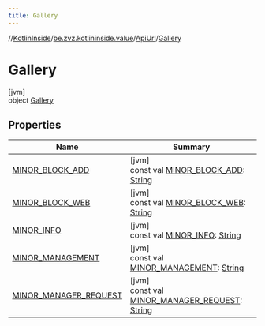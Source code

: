 ```yaml
---
title: Gallery
---
```

//[KotlinInside](../../../../index.html)/[be.zvz.kotlininside.value](../../index.html)/[ApiUrl](../index.html)/[Gallery](index.html)



# Gallery



[jvm]\
object [Gallery](index.html)



## Properties


| Name | Summary |
|---|---|
| [MINOR_BLOCK_ADD](-m-i-n-o-r_-b-l-o-c-k_-a-d-d.html) | [jvm]<br>const val [MINOR_BLOCK_ADD](-m-i-n-o-r_-b-l-o-c-k_-a-d-d.html): [String](https://kotlinlang.org/api/latest/jvm/stdlib/kotlin/-string/index.html) |
| [MINOR_BLOCK_WEB](-m-i-n-o-r_-b-l-o-c-k_-w-e-b.html) | [jvm]<br>const val [MINOR_BLOCK_WEB](-m-i-n-o-r_-b-l-o-c-k_-w-e-b.html): [String](https://kotlinlang.org/api/latest/jvm/stdlib/kotlin/-string/index.html) |
| [MINOR_INFO](-m-i-n-o-r_-i-n-f-o.html) | [jvm]<br>const val [MINOR_INFO](-m-i-n-o-r_-i-n-f-o.html): [String](https://kotlinlang.org/api/latest/jvm/stdlib/kotlin/-string/index.html) |
| [MINOR_MANAGEMENT](-m-i-n-o-r_-m-a-n-a-g-e-m-e-n-t.html) | [jvm]<br>const val [MINOR_MANAGEMENT](-m-i-n-o-r_-m-a-n-a-g-e-m-e-n-t.html): [String](https://kotlinlang.org/api/latest/jvm/stdlib/kotlin/-string/index.html) |
| [MINOR_MANAGER_REQUEST](-m-i-n-o-r_-m-a-n-a-g-e-r_-r-e-q-u-e-s-t.html) | [jvm]<br>const val [MINOR_MANAGER_REQUEST](-m-i-n-o-r_-m-a-n-a-g-e-r_-r-e-q-u-e-s-t.html): [String](https://kotlinlang.org/api/latest/jvm/stdlib/kotlin/-string/index.html) |

